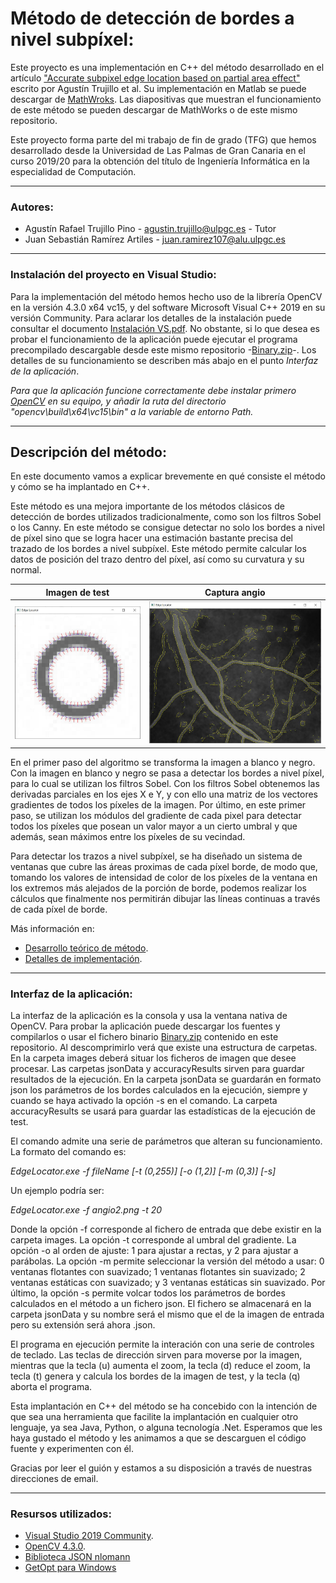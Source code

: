 <h1>Método de detección de bordes a nivel subpíxel:</h1>

Este proyecto es una implementación en C++ del método desarrollado en el artículo ["Accurate subpixel edge location based on partial area effect"](https://www.sciencedirect.com/science/article/abs/pii/S0262885612001850) escrito por Agustín Trujillo et al. Su implementación en Matlab se puede descargar de [MathWroks](https://es.mathworks.com/matlabcentral/fileexchange/48908-accurate-subpixel-edge-location). Las diapositivas que muestran el funcionamiento de este método se pueden descargar de MathWorks o de este mismo repositorio.

Este proyecto forma parte del mi trabajo de fin de grado (TFG) que hemos desarrollado desde la Universidad de Las Palmas de Gran Canaria en el curso 2019/20 para la obtención del título de Ingeniería Informática en la especialidad de Computación.

<hr />
<h3>Autores:</h3>

- Agustín Rafael Trujillo Pino - <agustin.trujillo@ulpgc.es> - Tutor
- Juan Sebastián Ramírez Artiles - <juan.ramirez107@alu.ulpgc.es>

<hr />
<h3>Instalación del proyecto en Visual Studio:</h3>

Para la implementación del método hemos hecho uso de la librería OpenCV en la versión 4.3.0 x64 vc15, y del software Microsoft Visual C++ 2019 en su versión Community. Para aclarar los detalles de la instalación puede consultar el documento [Instalación VS.pdf](https://github.com/juanse77/EdgeLocator/blob/master/Instalation_in_VS.pdf). No obstante, si lo que desea es probar el funcionamiento de la aplicación puede ejecutar el programa precompilado descargable desde este mismo repositorio -[Binary.zip](Binary.zip)-. Los detalles de su funcionamiento se describen más abajo en el punto *Interfaz de la aplicación*.

*Para que la aplicación funcione correctamente debe instalar primero [OpenCV](https://opencv.org/opencv-4-3-0/) en su equipo, y añadir la ruta del directorio "opencv\build\x64\vc15\bin" a la variable de entorno Path.*

<hr />
<h2>Descripción del método:</h2>

<p>En este documento vamos a explicar brevemente en qué consiste el método y cómo se ha implantado en C++.</p>

<p>Este método es una mejora importante de los métodos clásicos de detección de bordes utilizados tradicionalmente, como son los filtros Sobel o los Canny. En este método se consigue detectar no solo los bordes a nivel de píxel sino que se logra hacer una estimación bastante precisa del trazado de los bordes a nivel subpíxel. Este método permite calcular los datos de posición del trazo dentro del píxel, así como su curvatura y su normal.</p>

Imagen de test             |  Captura angio
:-------------------------:|:-------------------------:
![](./Captures/Test/FloatingSmoothed_8_11.JPG)  |  ![](./Captures/Real/angio2_2.JPG)

<p>En el primer paso del algoritmo se transforma la imagen a blanco y negro. Con la imagen en blanco y negro se pasa a detectar los bordes a nivel píxel, para lo cual se utilizan los filtros Sobel. Con los filtros Sobel obtenemos las derivadas parciales en los ejes X e Y, y con ello una matriz de los vectores gradientes de todos los píxeles de la imagen. Por último, en este primer paso, se utilizan los módulos del gradiente de cada pixel para detectar todos los píxeles que posean un valor mayor a un cierto umbral y que además, sean máximos entre los píxeles de su vecindad.</p>

<p>Para detectar los trazos a nivel subpíxel, se ha diseñado un sistema de ventanas que cubre las áreas proximas de cada píxel borde, de modo que, tomando los valores de intensidad de color de los píxeles de la ventana en los extremos más alejados de la porción de borde, podemos realizar los cálculos que finalmente nos permitirán dibujar las líneas continuas a través de cada píxel de borde.</p>  

Más información en:

- [Desarrollo teórico de método](./Method_ES.md).
- [Detalles de implementación](./Implementation_ES.md).

<hr />
<h3>Interfaz de la aplicación:</h3>

La interfaz de la aplicación es la consola y usa la ventana nativa de OpenCV. Para probar la aplicación puede descargar los fuentes y compilarlos o usar el fichero binario [Binary.zip](Binary.zip) contenido en este repositorio. Al descomprimirlo verá que existe una estructura de carpetas. En la carpeta images deberá situar los ficheros de imagen que desee procesar. Las carpetas jsonData y accuracyResults sirven para guardar resultados de la ejecución. En la carpeta jsonData se guardarán  en formato json los parámetros de los bordes calculados en la ejecución, siempre y cuando se haya activado la opción -s en el comando. La carpeta accuracyResults se usará para guardar las estadísticas de la ejecución de test.

El comando admite una serie de parámetros que alteran su funcionamiento. La formato del comando es:

*EdgeLocator.exe -f fileName [-t (0,255)] [-o (1,2)] [-m (0,3)] [-s]*

Un ejemplo podría ser:

*EdgeLocator.exe -f angio2.png -t 20*

Donde la opción -f corresponde al fichero de entrada que debe existir en la carpeta images. La opción -t corresponde al umbral del gradiente. La opción -o al orden de ajuste: 1 para ajustar a rectas, y 2 para ajustar a parábolas. La opción -m permite seleccionar la versión del método a usar: 0 ventanas flotantes con suavizado; 1 ventanas flotantes sin suavizado; 2 ventanas estáticas con suavizado; y 3 ventanas estáticas sin suavizado. Por último, la opción -s permite volcar todos los parámetros de bordes calculados en el método a un fichero json. El fichero se almacenará en la carpeta jsonData y su nombre será el mismo que el de la imagen de entrada pero su extensión será ahora .json.

El programa en ejecución permite la interación con una serie de controles de teclado. Las teclas de dirección sirven para moverse por la imagen, mientras que la tecla (u) aumenta el zoom, la tecla (d) reduce el zoom, la tecla (t) genera y calcula los bordes de la imagen de test, y la tecla (q) aborta el programa.

Esta implantación en C++ del método se ha concebido con la intención de que sea una herramienta que facilite la implantación en cualquier otro lenguaje, ya sea Java, Python, o alguna tecnología .Net. Esperamos que les haya gustado el método y les animamos a que se descarguen el código fuente y experimenten con él.

Gracias por leer el guión y estamos a su disposición a través de nuestras direcciones de email.

<hr />
<h3>Resursos utilizados:</h3>

- [Visual Studio 2019 Community](https://visualstudio.microsoft.com/es/vs/community/).
- [OpenCV 4.3.0](https://opencv.org/opencv-4-3-0/).
- [Biblioteca JSON nlomann](https://github.com/nlohmann/json)
- [GetOpt para Windows](https://github.com/iotivity/iotivity/tree/master/resource/c_common/windows/src) 